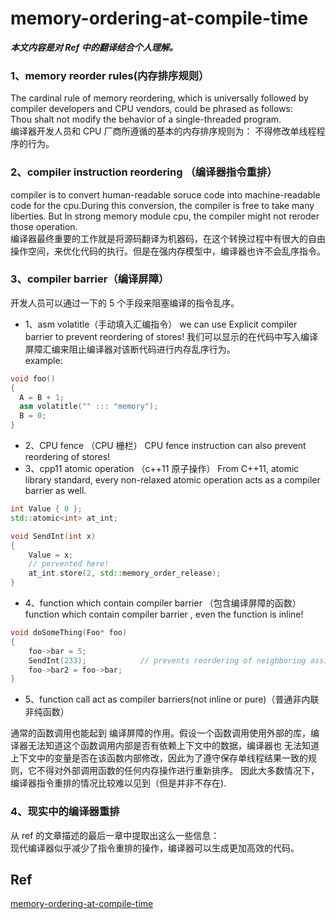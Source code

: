 # memory-ordering-at-compile-time

_**本文内容是对 Ref 中的翻译结合个人理解。**_

### 1、memory reorder rules(内存排序规则）
The cardinal rule of memory reordering, which is universally followed by compiler developers and CPU vendors, could be phrased as follows:  
Thou shalt not modify the behavior of a single-threaded program.  
编译器开发人员和 CPU 厂商所遵循的基本的内存排序规则为：  不得修改单线程程序的行为。

### 2、compiler instruction reordering （编译器指令重排）  
compiler is to convert human-readable soruce code into machine-readable code for the cpu.During this conversion, the compiler is free to take many liberties.
But In strong memory module cpu, the compiler might not reroder those operation.  
编译器最终重要的工作就是将源码翻译为机器码，在这个转换过程中有很大的自由操作空间，来优化代码的执行。但是在强内存模型中，编译器也许不会乱序指令。

### 3、compiler barrier（编译屏障）
开发人员可以通过一下的 5 个手段来阻塞编译的指令乱序。  
- 1、asm volatitle（手动填入汇编指令） 
we can use Explicit compiler barrier to prevent reordering of stores!
我们可以显示的在代码中写入编译屏障汇编来阻止编译器对该断代码进行内存乱序行为。  
example:
```c++
void foo()
{
  A = B + 1;
  asm volatitle("" ::: "memory");
  B = 0;
}
```
- 2、CPU fence （CPU 栅栏）
CPU fence instruction can also prevent reordering of stores!
- 3、cpp11 atomic operation （c++11 原子操作）
From C++11, atomic library standard, every non-relaxed atomic operation acts as a compiler barrier as well.
```c++
int Value { 0 };
std::atomic<int> at_int;

void SendInt(int x)
{
    Value = x;
    // pervented here!
    at_int.store(2, std::memory_order_release);
}
```
- 4、function which contain compiler barrier （包含编译屏障的函数）
function which contain compiler barrier , even the function is inline!
```c++
void doSomeThing(Foo* foo)
{
    foo->bar = 5;
    SendInt(233);            // prevents reordering of neighboring assignments
    foo->bar2 = foo->bar;
}
```
- 5、function call act as compiler barriers(not inline or pure)（普通非内联非纯函数）

通常的函数调用也能起到 编译屏障的作用。假设一个函数调用使用外部的库，编译器无法知道这个函数调用内部是否有依赖上下文中的数据，编译器也
无法知道上下文中的变量是否在该函数内部修改，因此为了遵守保存单线程结果一致的规则，它不得对外部调用函数的任何内存操作进行重新排序。
因此大多数情况下，编译器指令重排的情况比较难以见到（但是并非不存在).

### 4、现实中的编译器重排
从 ref 的文章描述的最后一章中提取出这么一些信息：  
现代编译器似乎减少了指令重排的操作，编译器可以生成更加高效的代码。

## Ref
[memory-ordering-at-compile-time](https://preshing.com/20120625/memory-ordering-at-compile-time/)